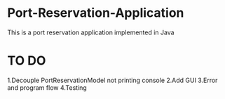 # Port-Reservation-Application
This is a port reservation application implemented in Java 

# TO DO

1.Decouple PortReservationModel not printing console
2.Add GUI
3.Error and program flow
4.Testing 
